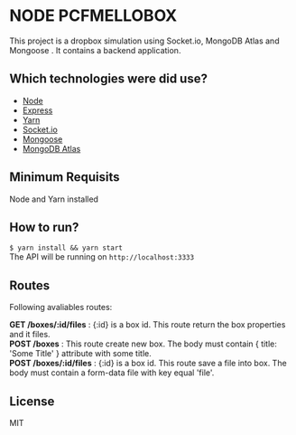 # NODE PCFMELLOBOX
This project is a dropbox simulation using Socket.io, MongoDB Atlas and Mongoose . It contains a backend application. 

## Which technologies were did use?
* [Node](https://nodejs.org/en/)
* [Express](https://expressjs.com/)
* [Yarn](https://yarnpkg.com)
* [Socket.io](https://socket.io/)
* [Mongoose](https://mongoosejs.com/)
* [MongoDB Atlas](https://www.mongodb.com/cloud/atlas)

## Minimum Requisits  
Node and Yarn installed

## How to run?
```$ yarn install && yarn start```  
The API will be running on ```http://localhost:3333```

## Routes
Following avaliables routes:

**GET  /boxes/:id/files** : {:id} is a box id. This route return the box properties and it files.  
**POST /boxes** : This route create new box. The body must contain { title: 'Some Title' } attribute with some title.  
**POST /boxes/:id/files** : {:id} is a box id. This route save a file into box. The body must contain a form-data file with key equal 'file'.   

## License
MIT
